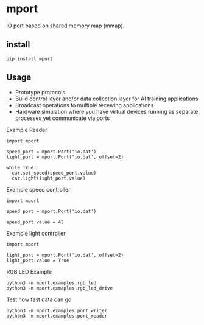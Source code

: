 # mport
IO port based on shared memory map (mmap).

## install
```
pip install mport
```

## Usage
* Prototype protocols
* Build control layer and/or data collection layer for AI training applications
* Broadcast operations to multiple receiving applications
* Hardware simulation where you have virtual devices running as separate processes yet communicate via ports

Example Reader
```
import mport

speed_port = mport.Port('io.dat')
light_port = mport.Port('io.dat', offset=2)

while True:
  car.set_speed(speed_port.value)
  car.light(light_port.value)
```

Example speed controller
```
import mport

speed_port = mport.Port('io.dat')

speed_port.value = 42
```

Example light controller
```
import mport

light_port = mport.Port('io.dat', offset=2)
light_port.value = True
```

RGB LED Example
```
python3 -m mport.examples.rgb_led
python3 -m mport.exmaples.rgb_led_drive
```

Test how fast data can go
```
python3 -m mport.examples.port_writer
python3 -m mport.examples.port_reader
```

